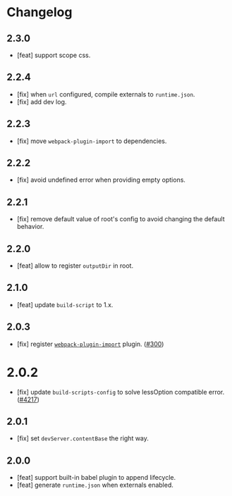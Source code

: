 # Changelog

## 2.3.0

- [feat] support scope css.

## 2.2.4

- [fix] when `url` configured, compile externals to `runtime.json`.
- [fix] add dev log.

## 2.2.3

- [fix] move `webpack-plugin-import` to dependencies.

## 2.2.2

- [fix] avoid undefined error when providing empty options.

## 2.2.1

- [fix] remove default value of root's config to avoid changing the default behavior.

## 2.2.0

- [feat] allow to register `outputDir` in root.

## 2.1.0

- [feat] update `build-script` to 1.x.

## 2.0.3

- [fix] register [`webpack-plugin-import`](https://github.com/ice-lab/ice-scripts/tree/master/packages/webpack-plugin-import) plugin. ([#300](https://github.com/ice-lab/icestark/issues/300))

# 2.0.2

- [fix] update `build-scripts-config` to solve lessOption compatible error. ([#4217](https://github.com/alibaba/ice/issues/4217))

## 2.0.1

- [fix] set `devServer.contentBase` the right way.

## 2.0.0

- [feat] support built-in babel plugin to append lifecycle.
- [feat] generate `runtime.json` when externals enabled.

